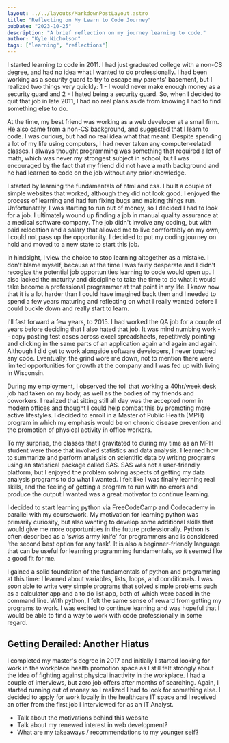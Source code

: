 ```yaml
---
layout: ../../layouts/MarkdownPostLayout.astro
title: "Reflecting on My Learn to Code Journey"
pubDate: "2023-10-25"
description: "A brief reflection on my journey learning to code."
author: "Kyle Nicholson"
tags: ["learning", "reflections"]
---
```


I started learning to code in 2011. I had just graduated college with a non-CS degree, and had no idea what I wanted to do professionally. I had been working as a security guard to try to escape my parents' basement, but I realized two things very quickly: 1 - I would never make enough money as a security guard and 2 - I hated being a security guard. So, when I decided to quit that job in late 2011, I had no real plans aside from knowing I had to find something else to do.

At the time, my best friend was working as a web developer at a small firm. He also came from a non-CS background, and suggested that I learn to code. I was curious, but had no real idea what that meant. Despite spending a lot of my life using computers, I had never taken any computer-related classes. I always thought programming was something that required a lot of math, which was never my strongest subject in school, but I was encouraged by the fact that my friend did not have a math background and he had learned to code on the job without any prior knowledge.

I started by learning the fundamentals of html and css. I built a couple of simple websites that worked, although they did not look good. I enjoyed the process of learning and had fun fixing bugs and making things run. Unfortunately, I was starting to run out of money, so I decided I had to look for a job. I ultimately wound up finding a job in manual quality assurance at a medical software company. The job didn't involve any coding, but with paid relocation and a salary that allowed me to live comfortably on my own, I could not pass up the opportunity. I decided to put my coding journey on hold and moved to a new state to start this job.

In hindsight, I view the choice to stop learning altogether as a mistake. I don't blame myself, because at the time I was fairly desperate and I didn't recogize the potential job opportunities learning to code would open up. I also lacked the maturity and discipline to take the time to do what it would take become a professional programmer at that point in my life. I know now that it is a lot harder than I could have imagined back then and I needed to spend a few years maturing and reflecting on what I really wanted before I could buckle down and really start to learn.

I'll fast forward a few years, to 2015. I had worked the QA job for a couple of years before deciding that I also hated that job. It was mind numbing work -- copy pasting test cases across excel spreadsheets, repetitively pointing and clicking in the same parts of an application again and again and again. Although I did get to work alongside software developers, I never touched any code. Eventually, the grind wore me down, not to mention there were limited opportunities for growth at the company and I was fed up with living in Wisconsin.

During my employment, I observed the toll that working a 40hr/week desk job had taken on my body, as well as the bodies of my friends and coworkers. I realized that sitting still all day was the accepted norm in modern offices and thought I could help combat this by promoting more active lifestyles. I decided to enroll in a Master of Public Health (MPH) program in which my emphasis would be on chronic disease prevention and the promotion of physical activity in office workers.

To my surprise, the classes that I gravitated to during my time as an MPH student were those that involved statistics and data analysis. I learned how to summarize and perform analysis on scientific data by writing programs using an statistical package called SAS. SAS was not a user-friendly platform, but I enjoyed the problem solving aspects of getting my data analysis programs to do what I wanted. I felt like I was finally learning real skills, and the feeling of getting a program to run with no errors and produce the output I wanted was a great motivator to continue learning.

I decided to start learning python via FreeCodeCamp and Codecademy in parallel with my coursework. My motivation for learning python was primarily curiosity, but also wanting to develop some additional skills that would give me more opportunities in the future professionally. Python is often described as a 'swiss army knife' for programmers and is considered 'the second best option for any task'. It is also a beginner-friendly language that can be useful for learning programming fundamentals, so it seemed like a good fit for me.

I gained a solid foundation of the fundamentals of python and programming at this time: I learned about variables, lists, loops, and conditionals. I was soon able to write very simple programs that solved simple problems such as a calculator app and a to do list app, both of which were based in the command line. With python, I felt the same sense of reward from getting my programs to work. I was excited to continue learning and was hopeful that I would be able to find a way to work with code professionally in some regard.

## Getting Derailed: Another Hiatus

I completed my master's degree in 2017 and initially I started looking for work in the workplace health promotion space as I still felt strongly about the idea of fighting against physical inactivity in the workplace. I had a couple of interviews, but zero job offers after months of searching. Again, I started running out of money so I realized I had to look for something else. I decided to apply for work locally in the healthcare IT space and I received an offer from the first job I interviewed for as an IT Analyst.

- Talk about the motivations behind this website
- Talk about my renewed interest in web development?
- What are my takeaways / recommendations to my younger self?
